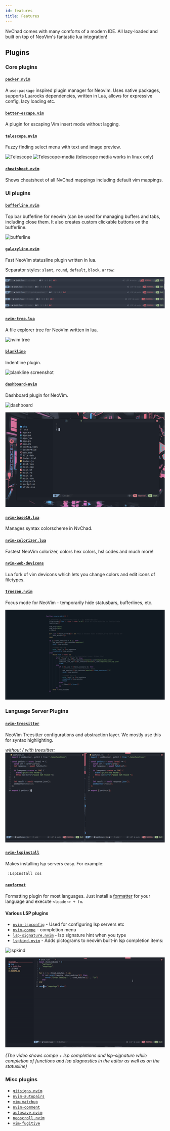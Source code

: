 ```yaml
---
id: features
title: Features
---
```


NvChad comes with many comforts of a modern IDE. All lazy-loaded and built on top of NeoVim's fantastic lua integration!

## Plugins

### Core plugins  

#### [`packer.nvim`](https://github.com/wbthomason/packer.nvim)

A `use-package` inspired plugin manager for Neovim. Uses native packages, supports Luarocks dependencies, written in Lua, allows for expressive config, lazy loading etc.

#### [`better-escape.vim`](https://github.com/jdhao/better-escape.vim)

A plugin for escaping Vim insert mode without lagging.


#### [`telescope.nvim`](https://github.com/nvim-telescope/telescope.nvim)

Fuzzy finding select menu with text and image preview.

![Telescope](https://raw.githubusercontent.com/siduck76/dotfiles/master/rice%20flex/tel.png)
![Telescope-media](https://raw.githubusercontent.com/siduck76/dotfiles/master/rice%20flex/telmedia.png)
(telescope media works in linux only)

#### [`cheatsheet.nvim`](https://github.com/sudormrfbin/cheatsheet.nvim)

Shows cheatsheet of all NvChad mappings including default vim mappings.
  
### UI plugins
  
#### [`bufferline.nvim`](https://github.com/akinsho/bufferline.nvim)

Top bar bufferline for neovim (can be used for managing buffers and tabs, including close them. It also creates custom clickable buttons on the bufferline.

![bufferline](https://raw.githubusercontent.com/siduck76/dotfiles/master/rice%20flex/bufferline.png)
#### [`galaxyline.nvim`](https://github.com/glepnir/galaxyline.nvim)

Fast NeoVim statusline plugin written in lua.

Separator styles: `slant`, `round`, `default`, `block`, `arrow`:

![galaxyline screenshot](/img/features/galaxyline.png) 

#### [`nvim-tree.lua`](https://github.com/kyazdani42/nvim-tree.lua)

A file explorer tree for NeoVim written in lua.

![nvim tree](https://raw.githubusercontent.com/siduck76/dotfiles/master/rice%20flex/nvimtree.png)

#### [`blankline`](https://github.com/lukas-reineke/indent-blankline.nvim)

Indentline plugin.

![blankline screenshot](https://raw.githubusercontent.com/siduck76/dotfiles/master/rice%20flex/blanklineNvim.png) 

#### [`dashboard-nvim`](https://github.com/glepnir/dashboard-nvim)

Dashboard plugin for NeoVim.

![dashboard](https://raw.githubusercontent.com/siduck76/dotfiles/master/rice%20flex/dashboard-nvim.png)

![devicons screenshot](/img/features/devi.png) 

#### [`nvim-base16.lua`](https://github.com/norcalli/nvim-base16.lua)

Manages syntax colorscheme in NvChad.

#### [`nvim-colorizer.lua`](https://github.com/norcalli/nvim-colorizer.lua)

Fastest NeoVim colorizer, colors hex colors, hsl codes and much more!

#### [`nvim-web-devicons`](https://github.com/kyazdani42/nvim-web-devicons)

Lua fork of vim devicons which lets you change colors and edit icons of filetypes.

#### [`truezen.nvim`](https://github.com/Pocco81/TrueZen.nvim)

Focus mode for NeoVim - temporarily hide statusbars, bufferlines, etc.

![truezen](/img/features/truezen.png) 

### Language Server Plugins

#### [`nvim-treesitter`](https://github.com/nvim-treesitter/nvim-treesitter)

NeoVim Treesitter configurations and abstraction layer. We mostly use this for syntax highlighting. 

_without / with treesitter:_
![treesitter](/img/features/treesitter.png) 

#### [`nvim-lspinstall`](https://github.com/kabouzeid/nvim-lspinstall)

Makes installing lsp servers easy. For example:

  ```
   :LspInstall css
  ```

#### [`neoformat`](https://github.com/sbdchd/neoformat)

Formatting plugin for most languages. Just install a [formatter](https://github.com/sbdchd/neoformat#supported-filetypes) for your language and execute `<leader> + fm`.

#### Various LSP plugins

- [`nvim-lspconfig`](https://github.com/neovim/nvim-lspconfig) - Used for configuring lsp servers etc
- [`nvim-compe`](https://github.com/hrsh7th/nvim-compe) - completion menu 
- [`lsp-signature.nvim`](https://github.com/ray-x/lsp_signature.nvim) -  lsp signature hint when you type
- [`lspkind.nvim`](https://github.com/onsails/lspkind-nvim) - Adds pictograms to neovim built-in lsp completion items:

![lspkind](https://raw.githubusercontent.com/siduck76/dotfiles/master/rice%20flex/lspkind.png)

![lsp](/img/features/lsp.gif) 

_(The video shows compe + lsp completions and lsp-signature while completion of functions and lsp diagnostics in the editor as well as on the statusline)_

### Misc plugins

- [`gitsigns.nvim`](https://github.com/lewis6991/gitsigns.nvim)
- [`nvim-autopairs`](https://github.com/windwp/nvim-autopairs)
- [`vim-matchup`](https://github.com/andymass/vim-matchup)
- [`nvim-comment`](https://github.com/terrortylor/nvim-comment)
- [`autosave.nvim`](https://vimawesome.com/plugin/vim-auto-save)
- [`neoscroll.nvim`](https://github.com/karb94/neoscroll.nvim)
- [`vim-fugitive`](https://github.com/tpope/vim-fugitive)
